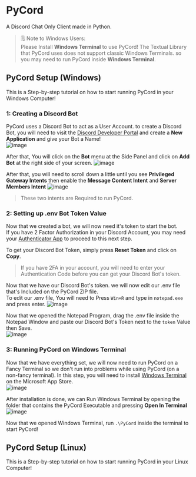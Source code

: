# PyCord
A Discord Chat Only Client made in Python.

> 🗒️ Note to Windows Users:\
> Please Install **Windows Terminal** to use PyCord! The Textual Library that PyCord uses does not support classic Windows Terminals. so you may need to run PyCord inside **Windows Terminal**.

## PyCord Setup (Windows)
This is a Step-by-step tutorial on how to start running PyCord in your Windows Computer!

### 1: Creating a Discord Bot
PyCord uses a Discord Bot to act as a User Account. to create a Discord Bot, you will need to visit the [Discord Developer Portal](https://discord.com/developers/applications) and create a **New Application** and give your Bot a Name!\
![image](https://user-images.githubusercontent.com/53323309/194804360-40ccc7b1-ed3e-41e7-8449-4f1e519ac210.png)

After that, You will click on the **Bot** menu at the Side Panel and click on **Add Bot** at the right side of your screen.
![image](https://user-images.githubusercontent.com/53323309/194804455-ce8141f4-da0f-487d-bcf3-920060009030.png)

After that, you will need to scroll down a little until you see **Privileged Gateway Intents** then enable the **Message Content Intent** and **Server Members Intent**
![image](https://user-images.githubusercontent.com/53323309/194805403-d33bd4f3-378e-42d2-b918-7824673c6980.png)
> These two intents are Required to run PyCord.

### 2: Setting up .env Bot Token Value
Now that we created a bot, we will now need it's token to start the bot.\
If you have 2 Factor Authorization in your Discord Account, you may need your [Authenticator App](https://play.google.com/store/apps/details?id=com.google.android.apps.authenticator2&hl=en&gl=US) to proceed to this next step.

To get your Discord Bot Token, simply press **Reset Token** and click on **Copy**.
> If you have 2FA in your account, you will need to enter your Authentication Code before you can get your Discord Bot's token.

Now that we have our Discord Bot's token. we will now edit our .env file that's Included on the PyCord ZIP file.\
To edit our .env file, You will need to Press `Win+R` and type in `notepad.exe` and press enter.
![image](https://user-images.githubusercontent.com/53323309/194805835-95890c6e-634a-4430-b0e0-a9c07b310d7c.png)

Now that we opened the Notepad Program, drag the .env file inside the Notepad Window and paste our Discord Bot's Token next to the `token` Value then Save.\
![image](https://user-images.githubusercontent.com/53323309/194806065-e8f5f6cb-e6ca-4202-add0-63273221ca5c.png)

### 3: Running PyCord on Windows Terminal
Now that we have everything set, we will now need to run PyCord on a Fancy Terminal so we don't run into problems while using PyCord (on a non-fancy terminal).
In this step, you will need to install [Windows Terminal](https://apps.microsoft.com/store/detail/windows-terminal/9N0DX20HK701) on the Microsoft App Store.\
![image](https://user-images.githubusercontent.com/53323309/194806617-0584c4ac-e91f-4f20-bc60-cd72ede40689.png)

After installation is done, we can Run Windows Terminal by opening the folder that contains the PyCord Executable and pressing **Open In Terminal**\
![image](https://user-images.githubusercontent.com/53323309/194806978-5ece13d9-aa8a-4311-963d-90d7584e10e5.png)

Now that we opened Windows Terminal, run `.\PyCord` inside the terminal to start PyCord!

## PyCord Setup (Linux)
This is a Step-by-step tutorial on how to start running PyCord in your Linux Computer!
